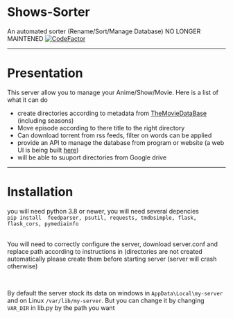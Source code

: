 # Shows-Sorter
An automated sorter (Rename/Sort/Manage Database)
NO LONGER MAINTENED
<a href="https://www.codefactor.io/repository/github/strange500/media-manager"><img src="https://www.codefactor.io/repository/github/strange500/media-manager/badge" alt="CodeFactor" /></a>
<hr>
<h1> Presentation </h1>
This server allow you to manage your Anime/Show/Movie. Here is a list of what it can do
<ul>
  <li>create directories according to metadata from <a href="https://www.themoviedb.org/">TheMovieDataBase</a> (including seasons)</li>
  <li>Move episode according to there title to the right directory</li>
  <li>Can download torrent from rss feeds, filter on words can be applied</li>
  <li>provide an API to manage the database from program or website (a web UI is being built <a href="https://github.com/Strange500/Shows-Sorter/tree/test">here</a>)</li>
  <li>will be able to suuport directories from Google drive</li>
</ul>
<hr>
<h1>Installation</h1>
you will need python 3.8 or newer, you will need several depencies<br>
<code>pip install  feedparser, psutil, requests, tmdbsimple, flask, flask_cors, pymediainfo
</code>
<br> <p> You will need to correctly configure the server, download server.conf and replace path according to instructions in (directories are not created automatically please create them before starting server (server will crash otherwise)</p> <br>
<p>By default the server stock its data on windows in <code>AppData\Local\my-server</code> and on Linux <code>/var/lib/my-server</code>. But you can change it by changing <code>VAR_DIR</code> in lib.py by the path you want
